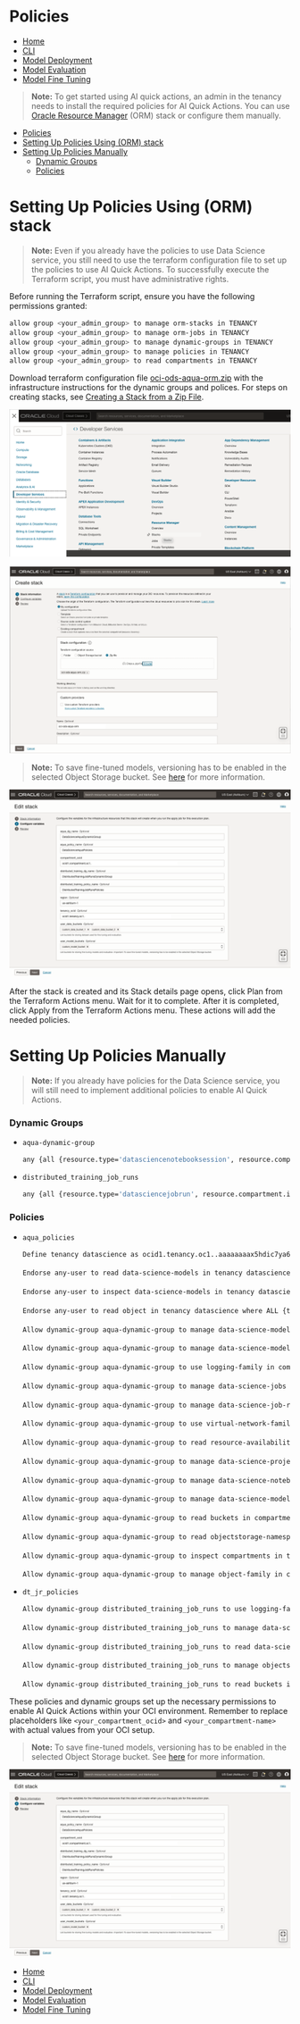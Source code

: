 # Policies


- [Home](../README.md)
- [CLI](../cli-tips.md)
- [Model Deployment](../model-deployment-tips.md)
- [Model Evaluation](../evaluation-tips.md)
- [Model Fine Tuning](../fine-tuning-tips.md)

> **Note:** To get started using AI quick actions, an admin in the tenancy needs to install the required policies for AI Quick Actions.  You can use [Oracle Resource Manager](https://docs.oracle.com/en-us/iaas/Content/ResourceManager/Concepts/resourcemanager.htm) (ORM) stack or configure them manually.


- [Policies](#policies)
- [Setting Up Policies Using (ORM) stack](#setting-up-policies-using-orm-stack)
- [Setting Up Policies Manually](#setting-up-policies-manually)
    - [Dynamic Groups](#dynamic-groups)
    - [Policies](#policies-1)

# Setting Up Policies Using (ORM) stack

> **Note:** Even if you already have the policies to use Data Science service, you still need to use the terraform configuration file to set up the policies to use AI Quick Actions. To successfully execute the Terraform script, you must have administrative rights.

Before running the Terraform script, ensure you have the following permissions granted:

```bash
allow group <your_admin_group> to manage orm-stacks in TENANCY
allow group <your_admin_group> to manage orm-jobs in TENANCY
allow group <your_admin_group> to manage dynamic-groups in TENANCY
allow group <your_admin_group> to manage policies in TENANCY
allow group <your_admin_group> to read compartments in TENANCY
```

 Download terraform configuration file [oci-ods-aqua-orm.zip](./oci-ods-aqua-orm.zip) with the infrastructure instructions for the dynamic groups and polices. For steps on creating stacks, see [Creating a Stack from a Zip File](https://docs.oracle.com/en-us/iaas/Content/ResourceManager/Tasks/create-stack-local.htm#top).


![Setup 1](../web_assets/policies1.png)

![Setup 2](../web_assets/policies2.png)

> **Note:** To save fine-tuned models, versioning has to be enabled in the selected Object Storage bucket. See [here](https://docs.oracle.com/iaas/data-science/using/ai-quick-actions-fine-tuning.htm) for more information.

![Setup 3](../web_assets/policies3.png)

After the stack is created and its Stack details page opens, click Plan from the Terraform Actions menu.  Wait for it to complete.  After it is completed, click Apply from the Terraform Actions menu.  These actions will add the needed policies.


# Setting Up Policies Manually
> **Note:** If you already have policies for the Data Science service, you will still need to implement additional policies to enable AI Quick Actions.

### Dynamic Groups
- ``aqua-dynamic-group``

  ```bash
  any {all {resource.type='datasciencenotebooksession', resource.compartment.id='<your_compartment_ocid>'}, all {resource.type='datasciencemodeldeployment',resource.compartment.id='<your_compartment_ocid>'}, all {resource.type='datasciencejobrun', resource.compartment.id='<your_compartment_ocid>'}}
  ```
- ``distributed_training_job_runs``
  ```bash
  any {all {resource.type='datasciencejobrun', resource.compartment.id='<your_compartment_ocid>'}}
  ```

### Policies

- ``aqua_policies``
  ```bash
  Define tenancy datascience as ocid1.tenancy.oc1..aaaaaaaax5hdic7ya6r5rxsgpifff4l6xdxzltnrncdzp3m75ubbvzqqzn3q

  Endorse any-user to read data-science-models in tenancy datascience where ALL {target.compartment.name='service-managed-models'}

  Endorse any-user to inspect data-science-models in tenancy datascience where ALL {target.compartment.name='service-managed-models'}

  Endorse any-user to read object in tenancy datascience where ALL {target.compartment.name='service-managed-models', target.bucket.name='service-managed-models'}

  Allow dynamic-group aqua-dynamic-group to manage data-science-model-deployments in compartment <your-compartment-name>

  Allow dynamic-group aqua-dynamic-group to manage data-science-models in compartment <your-compartment-name>

  Allow dynamic-group aqua-dynamic-group to use logging-family in compartment <your-compartment-name>

  Allow dynamic-group aqua-dynamic-group to manage data-science-jobs in compartment <your-compartment-name>

  Allow dynamic-group aqua-dynamic-group to manage data-science-job-runs in compartment <your-compartment-name>

  Allow dynamic-group aqua-dynamic-group to use virtual-network-family in compartment <your-compartment-name>

  Allow dynamic-group aqua-dynamic-group to read resource-availability in compartment <your-compartment-name>

  Allow dynamic-group aqua-dynamic-group to manage data-science-projects in compartment <your-compartment-name>

  Allow dynamic-group aqua-dynamic-group to manage data-science-notebook-sessions in compartment <your-compartment-name>

  Allow dynamic-group aqua-dynamic-group to manage data-science-modelversionsets in compartment <your-compartment-name>

  Allow dynamic-group aqua-dynamic-group to read buckets in compartment <your-compartment-name>

  Allow dynamic-group aqua-dynamic-group to read objectstorage-namespaces in compartment <your-compartment-name>

  Allow dynamic-group aqua-dynamic-group to inspect compartments in tenancy

  Allow dynamic-group aqua-dynamic-group to manage object-family in compartment <your-compartment-name> where any {target.bucket.name='<your-bucket-name>'}
  ```

- ``dt_jr_policies``

  ```bash
  Allow dynamic-group distributed_training_job_runs to use logging-family in compartment <your-compartment-name>

  Allow dynamic-group distributed_training_job_runs to manage data-science-models in compartment <your-compartment-name>

  Allow dynamic-group distributed_training_job_runs to read data-science-jobs in compartment <your-compartment-name>

  Allow dynamic-group distributed_training_job_runs to manage objects in compartment <your-compartment-name> where any {target.bucket.name='<your-bucket-name>'}

  Allow dynamic-group distributed_training_job_runs to read buckets in compartment <your-compartment-name> where any {target.bucket.name='<your-bucket-name>'}
  ```

These policies and dynamic groups set up the necessary permissions to enable AI Quick Actions within your OCI environment. Remember to replace placeholders like ``<your_compartment_ocid>`` and ``<your_compartment-name>`` with actual values from your OCI setup.

> **Note:** To save fine-tuned models, versioning has to be enabled in the selected Object Storage bucket. See [here](https://docs.oracle.com/iaas/data-science/using/ai-quick-actions-fine-tuning.htm) for more information.

![Setup 3](../web_assets/policies3.png)

- [Home](../README.md)
- [CLI](../cli-tips.md)
- [Model Deployment](../model-deployment-tips.md)
- [Model Evaluation](../evaluation-tips.md)
- [Model Fine Tuning](../fine-tuning-tips.md)
